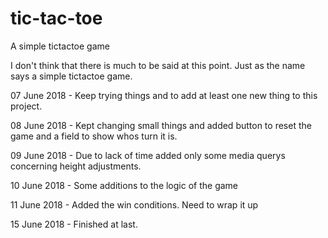 # tic-tac-toe
A simple tictactoe game

I don't think that there is much to be said at this point. Just as the name says a simple tictactoe game.

07 June 2018 - Keep trying things and to add at least one new thing to this project.

08 June 2018 - Kept changing small things and added button to reset the game and a field to show whos turn it is.

09 June 2018 - Due to lack of time added only some media querys concerning height adjustments.

10 June 2018 - Some additions to the logic of the game

11 June 2018 - Added the win conditions. Need to wrap it up

15 June 2018 - Finished at last.